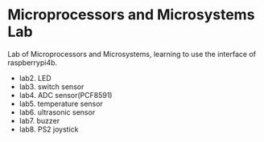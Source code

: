 # Microprocessors and Microsystems Lab

Lab of Microprocessors and Microsystems, learning to use the interface of raspberrypi4b.

- lab2. LED
- lab3. switch sensor
- lab4. ADC sensor(PCF8591)
- lab5. temperature sensor
- lab6. ultrasonic sensor
- lab7. buzzer
- lab8. PS2 joystick
